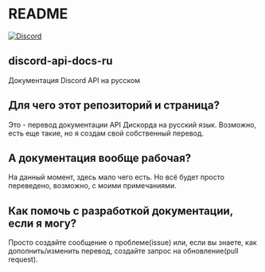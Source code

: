 # README

[![Discord](https://img.shields.io/discord/802069214994890774?label=%D0%B4%D0%B8%D1%81%D0%BA%D0%BE%D1%80%D0%B4)](https://discord.gg/bvU7aQxpWN)

## discord-api-docs-ru

Документация Discord API на русском

## Для чего этот репозиторий и страница?

Это - перевод документации API Дискорда на русский язык. Возможно, есть еще такие, но я создам свой собственный перевод.

## А документация вообще рабочая?

На данный момент, здесь мало чего есть. Но всё будет просто переведено, возможно, с моими примечаниями.

## Как помочь с разработкой документации, если я могу?

Просто создайте сообщение о проблеме\(issue\) или, если вы знаете, как дополнить/изменить перевод, создайте запрос на обновление\(pull request\).

